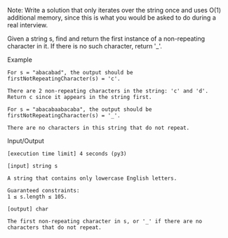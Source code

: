 Note: Write a solution that only iterates over the string once and uses O(1) additional memory, since this is what you would be asked to do during a real interview.

Given a string s, find and return the first instance of a non-repeating character in it. If there is no such character, return '_'.

Example

    For s = "abacabad", the output should be
    firstNotRepeatingCharacter(s) = 'c'.

    There are 2 non-repeating characters in the string: 'c' and 'd'. Return c since it appears in the string first.

    For s = "abacabaabacaba", the output should be
    firstNotRepeatingCharacter(s) = '_'.

    There are no characters in this string that do not repeat.

Input/Output

    [execution time limit] 4 seconds (py3)

    [input] string s

    A string that contains only lowercase English letters.

    Guaranteed constraints:
    1 ≤ s.length ≤ 105.

    [output] char

    The first non-repeating character in s, or '_' if there are no characters that do not repeat.
